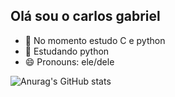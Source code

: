 ## Olá sou o carlos gabriel

- 🔭 No momento estudo C e python
- 🌱 Estudando python
- 😄 Pronouns: ele/dele


![Anurag's GitHub stats](https://github-readme-stats.vercel.app/api?username=carlosrodrigues23&show_icons=true&theme=tokyonight)

